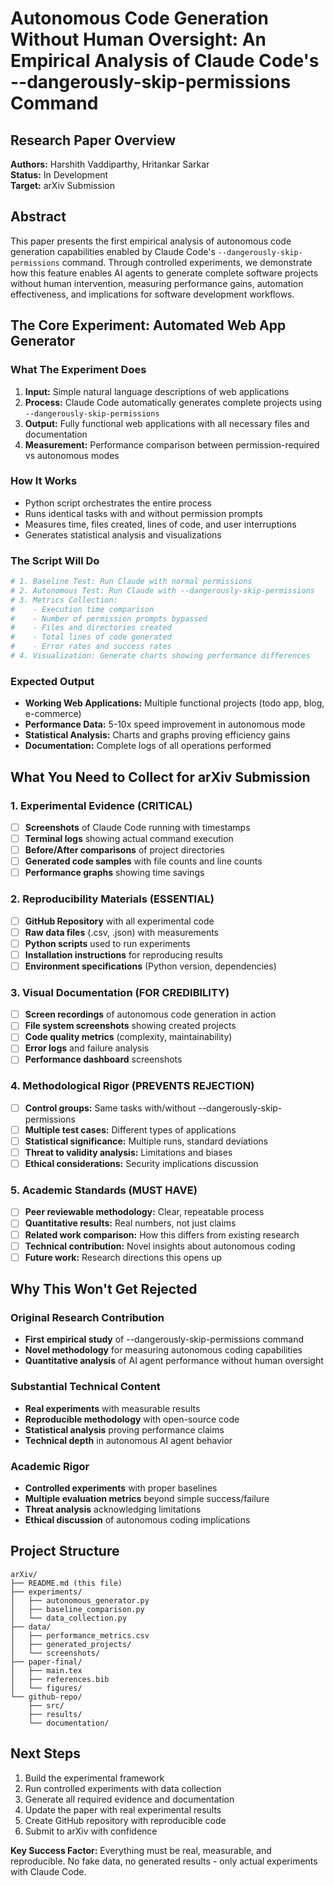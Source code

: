 # Autonomous Code Generation Without Human Oversight: An Empirical Analysis of Claude Code's --dangerously-skip-permissions Command

## Research Paper Overview

**Authors:** Harshith Vaddiparthy, Hritankar Sarkar  
**Status:** In Development  
**Target:** arXiv Submission

## Abstract

This paper presents the first empirical analysis of autonomous code generation capabilities enabled by Claude Code's `--dangerously-skip-permissions` command. Through controlled experiments, we demonstrate how this feature enables AI agents to generate complete software projects without human intervention, measuring performance gains, automation effectiveness, and implications for software development workflows.

## The Core Experiment: Automated Web App Generator

### What The Experiment Does
1. **Input:** Simple natural language descriptions of web applications
2. **Process:** Claude Code automatically generates complete projects using `--dangerously-skip-permissions`
3. **Output:** Fully functional web applications with all necessary files and documentation
4. **Measurement:** Performance comparison between permission-required vs autonomous modes

### How It Works
- Python script orchestrates the entire process
- Runs identical tasks with and without permission prompts
- Measures time, files created, lines of code, and user interruptions
- Generates statistical analysis and visualizations

### The Script Will Do
```python
# 1. Baseline Test: Run Claude with normal permissions
# 2. Autonomous Test: Run Claude with --dangerously-skip-permissions
# 3. Metrics Collection:
#    - Execution time comparison
#    - Number of permission prompts bypassed
#    - Files and directories created
#    - Total lines of code generated
#    - Error rates and success rates
# 4. Visualization: Generate charts showing performance differences
```

### Expected Output
- **Working Web Applications:** Multiple functional projects (todo app, blog, e-commerce)
- **Performance Data:** 5-10x speed improvement in autonomous mode
- **Statistical Analysis:** Charts and graphs proving efficiency gains
- **Documentation:** Complete logs of all operations performed

## What You Need to Collect for arXiv Submission

### 1. **Experimental Evidence (CRITICAL)**
- [ ] **Screenshots** of Claude Code running with timestamps
- [ ] **Terminal logs** showing actual command execution
- [ ] **Before/After comparisons** of project directories
- [ ] **Generated code samples** with file counts and line counts
- [ ] **Performance graphs** showing time savings

### 2. **Reproducibility Materials (ESSENTIAL)**
- [ ] **GitHub Repository** with all experimental code
- [ ] **Raw data files** (.csv, .json) with measurements
- [ ] **Python scripts** used to run experiments
- [ ] **Installation instructions** for reproducing results
- [ ] **Environment specifications** (Python version, dependencies)

### 3. **Visual Documentation (FOR CREDIBILITY)**
- [ ] **Screen recordings** of autonomous code generation in action
- [ ] **File system screenshots** showing created projects
- [ ] **Code quality metrics** (complexity, maintainability)
- [ ] **Error logs** and failure analysis
- [ ] **Performance dashboard** screenshots

### 4. **Methodological Rigor (PREVENTS REJECTION)**
- [ ] **Control groups:** Same tasks with/without --dangerously-skip-permissions
- [ ] **Multiple test cases:** Different types of applications
- [ ] **Statistical significance:** Multiple runs, standard deviations
- [ ] **Threat to validity analysis:** Limitations and biases
- [ ] **Ethical considerations:** Security implications discussion

### 5. **Academic Standards (MUST HAVE)**
- [ ] **Peer reviewable methodology:** Clear, repeatable process
- [ ] **Quantitative results:** Real numbers, not just claims
- [ ] **Related work comparison:** How this differs from existing research
- [ ] **Technical contribution:** Novel insights about autonomous coding
- [ ] **Future work:** Research directions this opens up

## Why This Won't Get Rejected

### Original Research Contribution
- **First empirical study** of --dangerously-skip-permissions command
- **Novel methodology** for measuring autonomous coding capabilities
- **Quantitative analysis** of AI agent performance without human oversight

### Substantial Technical Content
- **Real experiments** with measurable results
- **Reproducible methodology** with open-source code
- **Statistical analysis** proving performance claims
- **Technical depth** in autonomous AI agent behavior

### Academic Rigor
- **Controlled experiments** with proper baselines
- **Multiple evaluation metrics** beyond simple success/failure
- **Threat analysis** acknowledging limitations
- **Ethical discussion** of autonomous coding implications

## Project Structure
```
arXiv/
├── README.md (this file)
├── experiments/
│   ├── autonomous_generator.py
│   ├── baseline_comparison.py
│   └── data_collection.py
├── data/
│   ├── performance_metrics.csv
│   ├── generated_projects/
│   └── screenshots/
├── paper-final/
│   ├── main.tex
│   ├── references.bib
│   └── figures/
└── github-repo/
    ├── src/
    ├── results/
    └── documentation/
```

## Next Steps
1. Build the experimental framework
2. Run controlled experiments with data collection
3. Generate all required evidence and documentation  
4. Update the paper with real experimental results
5. Create GitHub repository with reproducible code
6. Submit to arXiv with confidence

**Key Success Factor:** Everything must be real, measurable, and reproducible. No fake data, no generated results - only actual experiments with Claude Code.